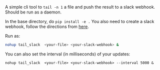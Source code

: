 A simple cli tool to `tail -n 1` a file and push the result to a slack webhook. Should be run as a daemon.

In the base directory, do `pip install -e .` You also need to create a slack webhook, follow the directions from [here](https://api.slack.com/messaging/webhooks). 

Run as:

```bash
nohup tail_slack  <your-file> <your-slack-webhook> &
```

You can also set the interval (in milliseconds) of your updates: 

```
nohup tail_slack  <your-file> <your-slack-webhook> --interval 5000 &
```
